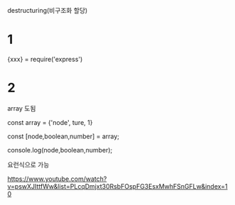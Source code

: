 destructuring(비구조화 할당)

# 1

{xxx} = require('express')

# 2

array 도됨

const array = {'node', ture, 1}

const [node,boolean,number] = array;

console.log(node,boolean,number);

요런식으로 가능

https://www.youtube.com/watch?v=pswXJIttfWw&list=PLcqDmjxt30RsbFOspFG3EsxMwhFSnGFLw&index=10
